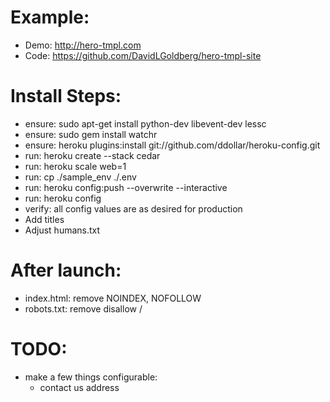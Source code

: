 Example:
=============
* Demo: http://hero-tmpl.com
* Code: https://github.com/DavidLGoldberg/hero-tmpl-site

Install Steps:
=============
* ensure:
    sudo apt-get install python-dev libevent-dev lessc
* ensure:
    sudo gem install watchr
* ensure:
    heroku plugins:install git://github.com/ddollar/heroku-config.git
* run:
    heroku create --stack cedar
* run:
    heroku scale web=1
* run:
    cp ./sample_env ./.env
* run:
    heroku config:push --overwrite --interactive
* run:
    heroku config
* verify:
    all config values are as desired for production
* Add titles
* Adjust humans.txt

After launch:
==============
* index.html: remove NOINDEX, NOFOLLOW
* robots.txt: remove disallow /

TODO:
==============
* make a few things configurable:
    - contact us address
